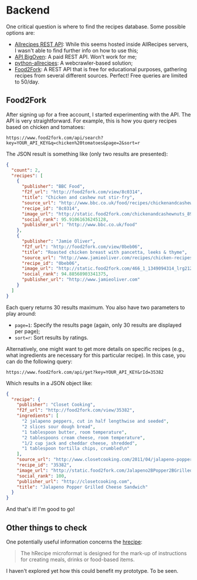 # Backend
One critical question is where to find the recipes database. Some possible options are:

- [Allrecipes REST API](https://apps.allrecipes.com/): While this seems hosted inside AllRecipes servers, I wasn't able to find further info on how to use this;
- [API BigOven](https://api.bigoven.com/): A paid REST API. Won't work for me;
- [python-allrecipes](https://api.bigoven.com/): A webcrawler-based solution;
- [Food2Fork](https://www.food2fork.com/about/api): A REST API that is free for educational purposes, gathering recipes from several different sources. Perfect! Free queries are limited to 50/day.

## Food2Fork
After signing up for a free account, I started experimenting with the API. The API is very straightforward. For example, this is how you query recipes based on chicken and tomatoes:
```
https://www.food2fork.com/api/search?key=YOUR_API_KEY&q=chicken%20tomatoes&page=2&sort=r
```
The JSON result is something like (only two results are presented):
```JSON
{
  "count": 2,
  "recipes": [
    {
      "publisher": "BBC Food",
      "f2f_url": "http://food2fork.com/view/8c0314",
      "title": "Chicken and cashew nut stir-fry",
      "source_url": "http://www.bbc.co.uk/food/recipes/chickenandcashewnuts_89299",
      "recipe_id": "8c0314",
      "image_url": "http://static.food2fork.com/chickenandcashewnuts_89299_16x9986b.jpg",
      "social_rank": 95.91061636245128,
      "publisher_url": "http://www.bbc.co.uk/food"
    },
    {
      "publisher": "Jamie Oliver",
      "f2f_url": "http://food2fork.com/view/0beb06",
      "title": "Roasted chicken breast with pancetta, leeks & thyme",
      "source_url": "http://www.jamieoliver.com/recipes/chicken-recipes/roasted-chicken-breast-with-pancetta-leeks-and-thyme",
      "recipe_id": "0beb06",
      "image_url": "http://static.food2fork.com/466_1_1349094314_lrg2129.jpg",
      "social_rank": 94.88568903341375,
      "publisher_url": "http://www.jamieoliver.com"
    }
  ]
}
```

Each query returns 30 results maximum. You also have two parameters to play around:
- `page=1`: Specify the results page (again, only 30 results are displayed per page);
- `sort=r`: Sort results by ratings.

Alternatively, one might want to get more details on  specific recipes (e.g., what ingredients are necessary for this particular recipe). In this case, you can do the following query:
```
https://www.food2fork.com/api/get?key=YOUR_API_KEY&rId=35382
```

Which results in a JSON object like:
```JSON
{
  "recipe": {
    "publisher": "Closet Cooking",
    "f2f_url": "http://food2fork.com/view/35382",
    "ingredients": [
      "2 jalapeno peppers, cut in half lengthwise and seeded",
      "2 slices sour dough bread",
      "1 tablespoon butter, room temperature",
      "2 tablespoons cream cheese, room temperature",
      "1/2 cup jack and cheddar cheese, shredded",
      "1 tablespoon tortilla chips, crumbled\n"
    ],
    "source_url": "http://www.closetcooking.com/2011/04/jalapeno-popper-grilled-cheese-sandwich.html",
    "recipe_id": "35382",
    "image_url": "http://static.food2fork.com/Jalapeno2BPopper2BGrilled2BCheese2BSandwich2B12B500fd186186.jpg",
    "social_rank": 100,
    "publisher_url": "http://closetcooking.com",
    "title": "Jalapeno Popper Grilled Cheese Sandwich"
  }
}
```

And that's it! I'm good to go!


## Other things to check
One potentially useful information concerns the [hrecipe](http://microformats.org/wiki/hrecipe):

> The hRecipe microformat is designed for the mark-up of instructions for creating meals, drinks or food-based items.

I haven't explored yet how this could benefit my prototype. To be seen.
